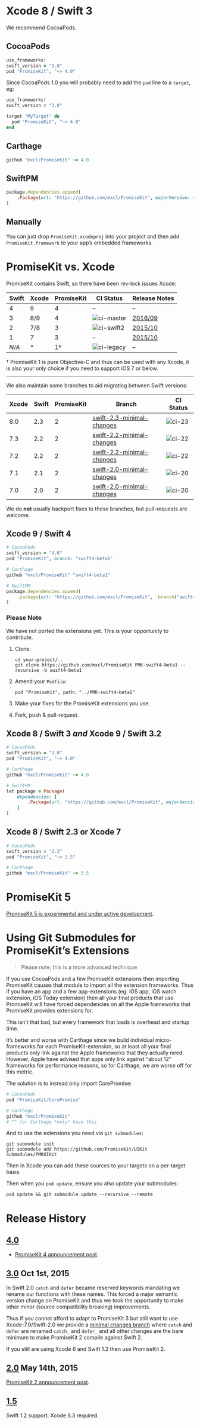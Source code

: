 # Xcode 8 / Swift 3

We recommend CocoaPods.

## CocoaPods

```ruby
use_frameworks!
swift_version = "3.0"
pod "PromiseKit", "~> 4.0"
```

Since CocoaPods 1.0 you will probably need to add the `pod` line to a `target`,
eg:

```ruby
use_frameworks!
swift_version = "3.0"

target "MyTarget" do
  pod "PromiseKit", "~> 4.0"
end
```

## Carthage

```ruby
github "mxcl/PromiseKit" ~> 4.0
```

## SwiftPM

```ruby
package.dependencies.append(
    .Package(url: "https://github.com/mxcl/PromiseKit", majorVersion: 4)
)
```

## Manually

You can just drop `PromiseKit.xcodeproj` into your project and then add
`PromiseKit.framework` to your app’s embedded frameworks.


# PromiseKit vs. Xcode

PromiseKit contains Swift, so there have been rev-lock issues Xcode:

| Swift | Xcode | PromiseKit |   CI Status  |   Release Notes   |
| ----- | ----- | ---------- | ------------ | ----------------- |
|   4   |   9   |      4     |       –      |         –         |
|   3   |  8/9  |      4     | ![ci-master] | [2016/09][news-4] |
|   2   |  7/8  |      3     | ![ci-swift2] | [2015/10][news-3] |
|   1   |   7   |      3     |       –      | [2015/10][news-3] |
| *N/A* |   *   |      1†    | ![ci-legacy] |         –         |

† PromiseKit 1 is pure Objective-C and thus can be used with any Xcode, it is
also your only choice if you need to support iOS 7 or below.

---

We also maintain some branches to aid migrating between Swift versions:

| Xcode | Swift | PromiseKit | Branch                      | CI Status |
| ----- | ----- | -----------| --------------------------- | --------- |
|  8.0  |  2.3  | 2          | [swift-2.3-minimal-changes] | ![ci-23]  |
|  7.3  |  2.2  | 2          | [swift-2.2-minimal-changes] | ![ci-22]  |
|  7.2  |  2.2  | 2          | [swift-2.2-minimal-changes] | ![ci-22]  |
|  7.1  |  2.1  | 2          | [swift-2.0-minimal-changes] | ![ci-20]  |
|  7.0  |  2.0  | 2          | [swift-2.0-minimal-changes] | ![ci-20]  |

We do **not** usually backport fixes to these branches, but pull-requests are welcome.


## Xcode 9 / Swift 4

```ruby
# CocoaPods
swift_version = "4.0"
pod "PromiseKit", branch: "swift4-beta1"

# Carthage
github "mxcl/PromiseKit" "swift4-beta1"

# SwiftPM
package.dependencies.append(
    .package(url: "https://github.com/mxcl/PromiseKit", .branch("swift4-beta1"))
)
```

### Please Note

We have not ported the extensions yet. This is your opportunity to contribute.

1. Clone:

       cd your-project/..
       git clone https://github.com/mxcl/PromiseKit PMK-swift4-beta1 --recursive -b swift4-beta1

2. Amend your `Podfile`:

       pod "PromiseKit", path: "../PMK-swift4-beta1"

3. Make your fixes for the PromiseKit extensions you use.
4. Fork, push & pull-request.

## Xcode 8 / Swift 3 *and* Xcode 9 / Swift 3.2

```ruby
# CocoaPods
swift_version = "3.0"
pod "PromiseKit", "~> 4.0"

# Carthage
github "mxcl/PromiseKit" ~> 4.0

# SwiftPM
let package = Package(
    dependencies: [
        .Package(url: "https://github.com/mxcl/PromiseKit", majorVersion: 4)
    ]
)
```

## Xcode 8 / Swift 2.3 or Xcode 7

```ruby
# CocoaPods
swift_version = "2.3"
pod "PromiseKit", "~> 3.5"

# Carthage
github "mxcl/PromiseKit" ~> 3.5
```


# PromiseKit 5

[PromiseKit 5 is experimental and under active development](https://github.com/mxcl/PromiseKit/tree/experimental-5.x).


[travis]: https://travis-ci.org/mxcl/PromiseKit
[ci-master]: https://travis-ci.org/mxcl/PromiseKit.svg?branch=master
[ci-legacy]: https://travis-ci.org/mxcl/PromiseKit.svg?branch=legacy-1.x
[ci-swift2]: https://travis-ci.org/mxcl/PromiseKit.svg?branch=swift-2.x
[ci-23]: https://travis-ci.org/mxcl/PromiseKit.svg?branch=swift-2.3-minimal-changes
[ci-22]: https://travis-ci.org/mxcl/PromiseKit.svg?branch=swift-2.2-minimal-changes
[ci-20]: https://travis-ci.org/mxcl/PromiseKit.svg?branch=swift-2.0-minimal-changes
[news-2]: http://promisekit.org/news/2015/05/PromiseKit-2.0-Released/
[news-3]: https://github.com/mxcl/PromiseKit/blob/master/CHANGELOG.markdown#300-oct-1st-2015
[news-4]: http://promisekit.org/news/2016/09/PromiseKit-4.0-Released/
[swift-2.3-minimal-changes]: https://github.com/mxcl/PromiseKit/tree/swift-2.3-minimal-changes
[swift-2.2-minimal-changes]: https://github.com/mxcl/PromiseKit/tree/swift-2.2-minimal-changes
[swift-2.0-minimal-changes]: https://github.com/mxcl/PromiseKit/tree/swift-2.0-minimal-changes


# Using Git Submodules for PromiseKit’s Extensions

> Please note, this is a more advanced technique

If you use CocoaPods and a few PromiseKit extensions then importing PromiseKit
causes that module to import all the extension frameworks. Thus if you have an
app and a few app-extensions (eg. iOS app, iOS watch extension, iOS Today
extension) then all your final products that use PromiseKit will have forced
dependencies on all the Apple frameworks that PromiseKit provides extensions
for.

This isn’t that bad, but every framework that loads is overhead and startup
time.

It’s better and worse with Carthage since we build individual micro-frameworks
for each PromiseKit-extension, so at least all your final products only link
against the Apple frameworks that they actually need. However, Apple have
advised that apps only link against “about 12” frameworks for performance
reasons, so for Carthage, we are worse off for this metric.

The solution is to instead only import CorePromise:

```ruby
# CocoaPods
pod "PromiseKit/CorePromise"

# Carthage
github "mxcl/PromiseKit"
# ^^ for Carthage *only* have this
```

And to use the extensions you need via `git submodules`:

```
git submodule init
git submodule add https://github.com/PromiseKit/UIKit Submodules/PMKUIKit
```

Then in Xcode you can add these sources to your targets on a per-target basis.

Then when you `pod update`, ensure you also update your submodules:

    pod update && git submodule update --recursive --remote



# Release History

## [4.0](https://github.com/mxcl/PromiseKit/releases/tag/4.0.0)

* [PromiseKit 4 announcement post](http://promisekit.org/news/2016/09/PromiseKit-4.0-Released/).

## [3.0](https://github.com/mxcl/PromiseKit/releases/tag/3.0.0) Oct 1st, 2015

In Swift 2.0 `catch` and `defer` became reserved keywords mandating we rename
our functions with these names. This forced a major semantic version change on
PromiseKit and thus we took the opportunity to make other minor (source
compatibility breaking) improvements.

Thus if you cannot afford to adapt to PromiseKit 3 but still want to use
Xcode-7.0/Swift-2.0 we provide a [minimal changes branch] where `catch` and
`defer` are renamed `catch_` and `defer_` and all other changes are the bare
minimum to make PromiseKit 2 compile against Swift 2.

If you still are using Xcode 6 and Swift 1.2 then use PromiseKit 2.

[minimal changes branch]: https://github.com/mxcl/PromiseKit/tree/swift-2.0-minimal-changes

## [2.0](https://github.com/mxcl/PromiseKit/releases/tag/2.0.0) May 14th, 2015

[PromiseKit 2 announcement post](http://promisekit.org/news/2015/05/PromiseKit-2.0-Released/).

## [1.5](https://github.com/mxcl/PromiseKit/releases/tag/1.5.0)

Swift 1.2 support. Xcode 6.3 required.
